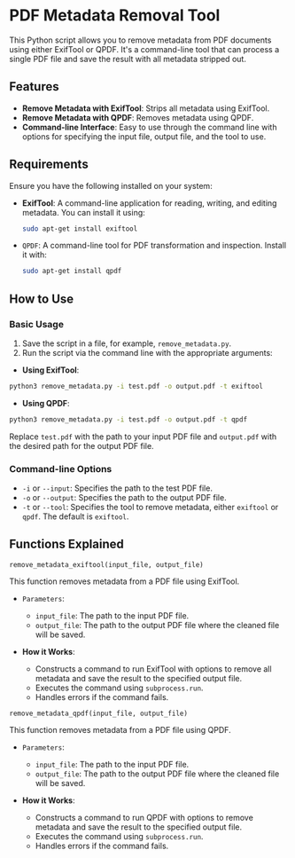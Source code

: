 # PDF Metadata Removal Tool

This Python script allows you to remove metadata from PDF documents using either ExifTool or QPDF. It's a command-line tool that can process a single PDF file and save the result with all metadata stripped out.

## Features

- **Remove Metadata with ExifTool**: Strips all metadata using ExifTool.
- **Remove Metadata with QPDF**: Removes metadata using QPDF.
- **Command-line Interface**: Easy to use through the command line with options for specifying the input file, output file, and the tool to use.

## Requirements

Ensure you have the following installed on your system:

- **ExifTool**: A command-line application for reading, writing, and editing metadata. You can install it using:

  ```bash
  sudo apt-get install exiftool
  ```

- `QPDF`: A command-line tool for PDF transformation and inspection. Install it with:

  ```bash
  sudo apt-get install qpdf
  ```

## How to Use

### Basic Usage

1. Save the script in a file, for example, `remove_metadata.py`.
2. Run the script via the command line with the appropriate arguments:

- **Using ExifTool**:

```bash
python3 remove_metadata.py -i test.pdf -o output.pdf -t exiftool
```

- **Using QPDF**:

```bash
python3 remove_metadata.py -i test.pdf -o output.pdf -t qpdf
```

Replace `test.pdf` with the path to your input PDF file and `output.pdf` with the desired path for the output PDF file.

### Command-line Options

- `-i` or `--input`: Specifies the path to the test PDF file.
- `-o` or `--output`: Specifies the path to the output PDF file.
- `-t` or `--tool`: Specifies the tool to remove metadata, either `exiftool` or `qpdf`. The default is `exiftool`.

## Functions Explained

`remove_metadata_exiftool(input_file, output_file)`

This function removes metadata from a PDF file using ExifTool.

- `Parameters`:

  - `input_file`: The path to the input PDF file.
  - `output_file`: The path to the output PDF file where the cleaned file will be saved.

- **How it Works**:

  - Constructs a command to run ExifTool with options to remove all metadata and save the result to the specified output file.
  - Executes the command using `subprocess.run`.
  - Handles errors if the command fails.

`remove_metadata_qpdf(input_file, output_file)`

This function removes metadata from a PDF file using QPDF.

- `Parameters`:
  - `input_file`: The path to the input PDF file.
  - `output_file`: The path to the output PDF file where the cleaned file will be saved.

- **How it Works**:
  - Constructs a command to run QPDF with options to remove metadata and save the result to the specified output file.
  - Executes the command using `subprocess.run`.
  - Handles errors if the command fails.
